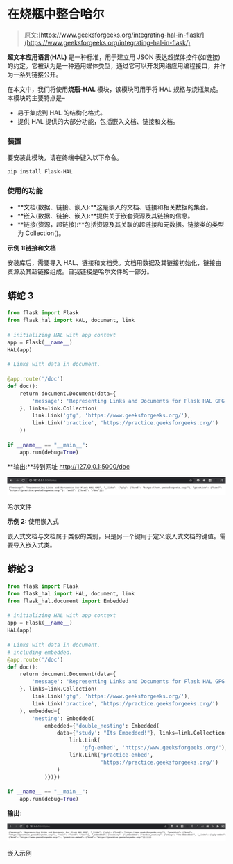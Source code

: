 # 在烧瓶中整合哈尔

> 原文:[https://www.geeksforgeeks.org/integrating-hal-in-flask/](https://www.geeksforgeeks.org/integrating-hal-in-flask/)

**超文本应用语言(HAL)** 是一种标准，用于建立用 JSON 表达超媒体控件(如链接)的约定。它被认为是一种通用媒体类型，通过它可以开发网络应用编程接口，并作为一系列链接公开。

在本文中，我们将使用**烧瓶-HAL** 模块，该模块可用于将 HAL 规格与烧瓶集成。本模块的主要特点是–

*   易于集成到 HAL 的结构化格式。
*   提供 HAL 提供的大部分功能，包括嵌入文档、链接和文档。

### 装置

要安装此模块，请在终端中键入以下命令。

```py
pip install Flask-HAL
```

### 使用的功能

*   **文档(数据、链接、嵌入):**这是嵌入的文档、链接和相关数据的集合。
*   **嵌入(数据、链接、嵌入):**提供关于嵌套资源及其链接的信息。
*   **链接(资源，超链接):**包括资源及其关联的超链接和元数据。链接类的类型为 Collection()。

**示例 1:链接和文档**

安装库后，需要导入 HAL、链接和文档类。文档用数据及其链接初始化，链接由资源及其超链接组成。自我链接是哈尔文件的一部分。

## 蟒蛇 3

```py
from flask import Flask
from flask_hal import HAL, document, link

# initializing HAL with app context
app = Flask(__name__)
HAL(app)

# Links with data in document.

@app.route('/doc')
def doc():
    return document.Document(data={
        'message': 'Representing Links and Documents for Flask HAL GFG'
    }, links=link.Collection(
        link.Link('gfg', 'https://www.geeksforgeeks.org/'),
        link.Link('practice', 'https://practice.geeksforgeeks.org/')
    ))

if __name__ == "__main__":
    app.run(debug=True)
```

**输出:**转到网址 http://127.0.0.1:5000/doc

![](img/924a095279b6d8c14f76f49b81d5d7fc.png)

哈尔文件

**示例 2:** 使用嵌入式

嵌入式文档与文档属于类似的类别，只是另一个键用于定义嵌入式文档的键值。需要导入嵌入式类。

## 蟒蛇 3

```py
from flask import Flask
from flask_hal import HAL, document, link
from flask_hal.document import Embedded

# initializing HAL with app context
app = Flask(__name__)
HAL(app)

# Links with data in document.
# including embedded.
@app.route('/doc')
def doc():
    return document.Document(data={
        'message': 'Representing Links and Documents for Flask HAL GFG'
    }, links=link.Collection(
        link.Link('gfg', 'https://www.geeksforgeeks.org/'),
        link.Link('practice', 'https://practice.geeksforgeeks.org/')
    ), embedded={
        'nesting': Embedded(
            embedded={'double_nesting': Embedded(
                data={'study': "Its Embedded!"}, links=link.Collection(
                    link.Link(
                        'gfg-embed', 'https://www.geeksforgeeks.org/'),
                    link.Link('practice-embed',
                              'https://practice.geeksforgeeks.org/')
                )
            )})})

if __name__ == "__main__":
    app.run(debug=True)
```

**输出:**

![](img/5e352faa9ca3a729a6580fc05d4f8dcf.png)

嵌入示例